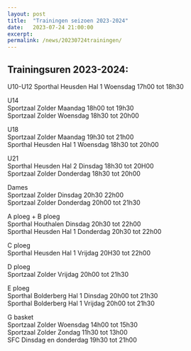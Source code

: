 ```yaml
---
layout: post
title:  "Trainingen seizoen 2023-2024"
date:   2023-07-24 21:00:00
excerpt: 
permalink: /news/20230724trainingen/
---
```


## Trainingsuren 2023-2024:

U10-U12 
Sporthal Heusden 	Hal 1 	Woensdag 17h00 tot 18h30  

U14  
Sportzaal  Zolder  		Maandag 18h00 tot 19h30  
Sportzaal  Zolder  		Woensdag 18h30 tot 20h00  

U18   
Sportzaal  Zolder 		Maandag 19h30 tot 21h00  
Sporthal Heusden 	Hal 1 	Woensdag 18h30 tot 20h00  

U21  
Sporthal Heusden 	Hal 2	Dinsdag 18h30 tot 20H00  
Sportzaal Zolder 		Donderdag 18h30 tot 20h00  

Dames  
Sportzaal Zolder 		Dinsdag 20h30 22h00  
Sportzaal Zolder 		Donderdag 20h00 tot 21h30  

A ploeg + B ploeg  
Sporthal Houthalen 		Dinsdag 20h30 tot 22h00  
Sporthal Heusden  	Hal 1	Donderdag   20h30 tot 22h00  

C ploeg  
Sporthal Heusden 	Hal 1 	Vrijdag  20H30 tot 22h00  

D ploeg  
Sportzaal  Zolder 		Vrijdag  20h00 tot 21h30  

E ploeg  
Sporthal Bolderberg 	Hal 1 	Dinsdag 20h00 tot 21h30  
Sporthal Bolderberg 	Hal 1	Vrijdag 20h00 tot 21h30	  

G basket   
Sportzaal Zolder 		Woensdag 14h00 tot 15h30  
Sportzaal Zolder 		Zondag 11h30 tot 13h00  
SFC 				Dinsdag en donderdag 19h30 tot 21h00  
